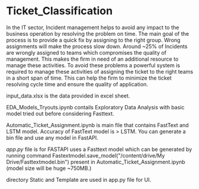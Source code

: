 # Ticket_Classification
In the IT sector, Incident management helps to avoid any impact to the business operation by resolving the problem on time. The main goal of the process is to provide a quick fix by assigning to the right group. Wrong assignments will make the process slow down. Around ~25% of Incidents are wrongly assigned to teams which compromises the quality of management. This makes the firm in need of an additional resource to manage these activities. To avoid these problems a powerful system is required to manage these activities of assigning the ticket to the right teams in a short span of time. This can help the firm to minimize the ticket resolving cycle time and ensure the quality of application.

input_data.xlsx is the data provided in excel sheet.

EDA_Models_Tryouts.ipynb contails Exploratory Data Analysis with basic model tried out before considering Fasttext.

Automatic_Ticket_Assignment.ipynb is main file that contains FastText and LSTM model. Accuracy of FastText model is > LSTM. You can generate a bin file and use any model in FastAPI.

*app.py* file is for  FASTAPI uses a Fasttext model which can be generated by running command Fastextmodel.save_model("/content/drive/My Drive/Fasttextmodel.bin") present in Automatic_Ticket_Assignment.ipynb (model size will be huge ~750MB.)

directory Static and Template are used in app.py file for UI.
